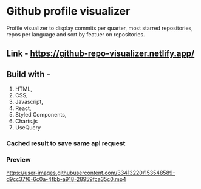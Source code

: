 # Github profile visualizer

Profile visualizer to display commits per quarter, most starred repositories, repos per language and sort by featuer on repositories.

## Link - https://github-repo-visualizer.netlify.app/

## Build with -
1. HTML,
2. CSS,
3. Javascript,
4. React, 
5. Styled Components, 
6. Charts.js
7. UseQuery

### Cached result to save same api request


### Preview

https://user-images.githubusercontent.com/33413220/153548589-d9cc37f6-6c0a-4fbb-a918-28959fca35c0.mp4

